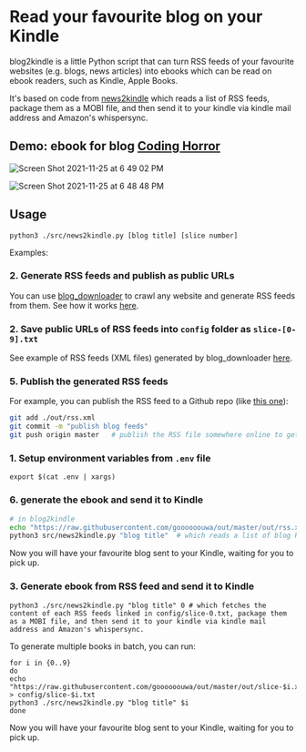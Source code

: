 # Read your favourite blog on your Kindle

blog2kindle is a little Python script that can turn RSS feeds of your favourite websites (e.g. blogs, news articles) into ebooks which can be read on ebook readers, such as Kindle, Apple Books.

It's based on code from [news2kindle](https://github.com/goooooouwa/news2kindle) which reads a list of RSS feeds, package them as a MOBI file, and then send it to your kindle via kindle mail address and Amazon's whispersync. 

## Demo: ebook for blog [Coding Horror](https://blog.codinghorror.com/)

![Screen Shot 2021-11-25 at 6 49 02 PM](https://user-images.githubusercontent.com/1495607/143427994-5eea1a37-2b73-4c71-9858-eed10ea09abd.png)

![Screen Shot 2021-11-25 at 6 48 48 PM](https://user-images.githubusercontent.com/1495607/143427976-0fa33f81-93e6-4271-8562-53cce35bd1e1.png)

## Usage

`python3 ./src/news2kindle.py [blog title] [slice number]`

Examples:

### 2. Generate RSS feeds and publish as public URLs

You can use [blog_downloader](https://github.com/goooooouwa/blog_downloader) to crawl any website and generate RSS feeds from them. See how it works [here](https://github.com/goooooouwa/blog_downloader/blob/master/README.md). 

### 2. Save public URLs of RSS feeds into `config` folder as `slice-[0-9].txt`

See example of RSS feeds (XML files) generated by blog_downloader [here](https://github.com/goooooouwa/rss-feeds/tree/master/codinghorror).

### 5. Publish the generated RSS feeds

For example, you can publish the RSS feed to a Github repo (like [this one](https://github.com/goooooouwa/rss-feeds/tree/master/codinghorror)):

```bash
git add ./out/rss.xml
git commit -m "publish blog feeds"
git push origin master   # publish the RSS file somewhere online to get a public URL
```

### 1. Setup environment variables from `.env` file

`export $(cat .env | xargs)`

### 6. generate the ebook and send it to Kindle

```bash
# in blog2kindle
echo "https://raw.githubusercontent.com/goooooouwa/out/master/out/rss.xml" > config/feeds.txt
python3 src/news2kindle.py "blog title"  # which reads a list of blog RSS feeds, package them as a MOBI file, and then send it to your kindle via kindle mail address and Amazon's whispersync.
```

Now you will have your favourite blog sent to your Kindle, waiting for you to pick up.


### 3. Generate ebook from RSS feed and send it to Kindle

```
python3 ./src/news2kindle.py "blog title" 0 # which fetches the content of each RSS feeds linked in config/slice-0.txt, package them as a MOBI file, and then send it to your kindle via kindle mail address and Amazon's whispersync.
```

To generate multiple books in batch, you can run:

```
for i in {0..9}
do
echo "https://raw.githubusercontent.com/goooooouwa/out/master/out/slice-$i.xml" > config/slice-$i.txt
python3 ./src/news2kindle.py "blog title" $i
done
```

Now you will have your favourite blog sent to your Kindle, waiting for you to pick up.
